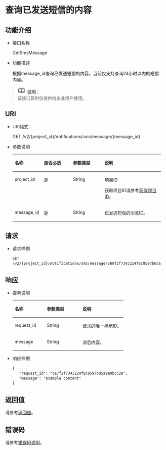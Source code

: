 # 查询已发送短信的内容<a name="ZH-CN_TOPIC_0080305749"></a>

## 功能介绍<a name="section5136471015222"></a>

-   接口名称

    GetSmsMessage

-   功能描述

    根据message\_id查询已发送短信的内容。当前仅支持查询24小时以内的短信内容。


>![](public_sys-resources/icon-note.gif) **说明：**   
>该接口暂时仅提供给企业用户使用。  

## URI<a name="section5288299215222"></a>

-   URI格式

    GET /v2/\{project\_id\}/notifications/sms/message/\{message\_id\}

-   参数说明

    <a name="table501558415222"></a>
    <table><thead align="left"><tr id="row2221560715222"><th class="cellrowborder" valign="top" width="19.689999999999998%" id="mcps1.1.5.1.1"><p id="p5463372215222"><a name="p5463372215222"></a><a name="p5463372215222"></a>名称</p>
    </th>
    <th class="cellrowborder" valign="top" width="19.6%" id="mcps1.1.5.1.2"><p id="p6325533315222"><a name="p6325533315222"></a><a name="p6325533315222"></a>是否必选</p>
    </th>
    <th class="cellrowborder" valign="top" width="21.33%" id="mcps1.1.5.1.3"><p id="p2340835315222"><a name="p2340835315222"></a><a name="p2340835315222"></a>参数类型</p>
    </th>
    <th class="cellrowborder" valign="top" width="39.379999999999995%" id="mcps1.1.5.1.4"><p id="p1702843715222"><a name="p1702843715222"></a><a name="p1702843715222"></a>说明</p>
    </th>
    </tr>
    </thead>
    <tbody><tr id="row5443111215222"><td class="cellrowborder" valign="top" width="19.689999999999998%" headers="mcps1.1.5.1.1 "><p id="p4684392615222"><a name="p4684392615222"></a><a name="p4684392615222"></a>project_id</p>
    </td>
    <td class="cellrowborder" valign="top" width="19.6%" headers="mcps1.1.5.1.2 "><p id="p3626162815222"><a name="p3626162815222"></a><a name="p3626162815222"></a>是</p>
    </td>
    <td class="cellrowborder" valign="top" width="21.33%" headers="mcps1.1.5.1.3 "><p id="p5151075515222"><a name="p5151075515222"></a><a name="p5151075515222"></a>String</p>
    </td>
    <td class="cellrowborder" valign="top" width="39.379999999999995%" headers="mcps1.1.5.1.4 "><p id="p1162161815222"><a name="p1162161815222"></a><a name="p1162161815222"></a>项目ID</p>
    <p id="p3748570515222"><a name="p3748570515222"></a><a name="p3748570515222"></a>获取项目ID请参考<a href="获取项目ID.md">获取项目ID</a>。</p>
    </td>
    </tr>
    <tr id="row1377143515222"><td class="cellrowborder" valign="top" width="19.689999999999998%" headers="mcps1.1.5.1.1 "><p id="p4174442015222"><a name="p4174442015222"></a><a name="p4174442015222"></a>message_id</p>
    </td>
    <td class="cellrowborder" valign="top" width="19.6%" headers="mcps1.1.5.1.2 "><p id="p2585482115222"><a name="p2585482115222"></a><a name="p2585482115222"></a>是</p>
    </td>
    <td class="cellrowborder" valign="top" width="21.33%" headers="mcps1.1.5.1.3 "><p id="p1386575115222"><a name="p1386575115222"></a><a name="p1386575115222"></a>String</p>
    </td>
    <td class="cellrowborder" valign="top" width="39.379999999999995%" headers="mcps1.1.5.1.4 "><p id="p4938403315222"><a name="p4938403315222"></a><a name="p4938403315222"></a>已发送短信的消息ID。</p>
    </td>
    </tr>
    </tbody>
    </table>


## 请求<a name="section704995215222"></a>

-   请求样例

    ```
    GET /v2/{project_id}/notifications/sms/message/589f2f7343224f8c9597b05a9a0bcsde
    ```


## 响应<a name="section1633513915222"></a>

-   要素说明

    <a name="table199282415222"></a>
    <table><thead align="left"><tr id="row955108515222"><th class="cellrowborder" valign="top" width="28.98%" id="mcps1.1.4.1.1"><p id="p3544040515222"><a name="p3544040515222"></a><a name="p3544040515222"></a>名称</p>
    </th>
    <th class="cellrowborder" valign="top" width="32.12%" id="mcps1.1.4.1.2"><p id="p5210053315222"><a name="p5210053315222"></a><a name="p5210053315222"></a>参数类型</p>
    </th>
    <th class="cellrowborder" valign="top" width="38.9%" id="mcps1.1.4.1.3"><p id="p5939365415222"><a name="p5939365415222"></a><a name="p5939365415222"></a>说明</p>
    </th>
    </tr>
    </thead>
    <tbody><tr id="row4770290515222"><td class="cellrowborder" valign="top" width="28.98%" headers="mcps1.1.4.1.1 "><p id="p3873012415222"><a name="p3873012415222"></a><a name="p3873012415222"></a>request_id</p>
    </td>
    <td class="cellrowborder" valign="top" width="32.12%" headers="mcps1.1.4.1.2 "><p id="p5013231915222"><a name="p5013231915222"></a><a name="p5013231915222"></a>String</p>
    </td>
    <td class="cellrowborder" valign="top" width="38.9%" headers="mcps1.1.4.1.3 "><p id="p3418601015222"><a name="p3418601015222"></a><a name="p3418601015222"></a>请求的唯一标示ID。</p>
    </td>
    </tr>
    <tr id="row2421314615222"><td class="cellrowborder" valign="top" width="28.98%" headers="mcps1.1.4.1.1 "><p id="p1510777715222"><a name="p1510777715222"></a><a name="p1510777715222"></a>message</p>
    </td>
    <td class="cellrowborder" valign="top" width="32.12%" headers="mcps1.1.4.1.2 "><p id="p1577044515222"><a name="p1577044515222"></a><a name="p1577044515222"></a>String</p>
    </td>
    <td class="cellrowborder" valign="top" width="38.9%" headers="mcps1.1.4.1.3 "><p id="p233770215222"><a name="p233770215222"></a><a name="p233770215222"></a>消息内容。</p>
    </td>
    </tr>
    </tbody>
    </table>


-   响应样例

    ```
    {
       "request_id": "ce7f2f7343224f8c9597b05a9a0bcc2e",
       "message": "example content"
    }
    ```


## 返回值<a name="section1294982415222"></a>

请参考[返回值](返回值.md)。

## 错误码<a name="section73211020122511"></a>

请参考[错误码说明](错误码说明.md)。

